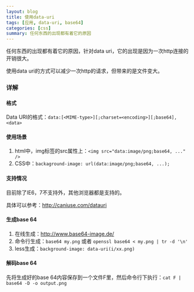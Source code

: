 ```yaml
---
layout: blog
title: 使用data-uri
tags: [应用, data-uri, base64]
categories: [css]
summary: 任何东西的出现都有着它的原因
---
```

任何东西的出现都有着它的原因，针对data uri，它的出现是因为一次http连接的开销很大。

使用data uri的方式可以减少一次http的请求，但带来的是文件变大。

### 详解

#### 格式
Data URI的格式：`data:[<MIME-type>][;charset=<encoding>][;base64],<data>`

#### 使用场景

1. html中，img标签的src属性上：`<img src="data:image/png;base64, ..." />`
2. CSS中：`backaground-image: url(data:image/png;base64, ...);`

#### 支持情况

目前除了IE6，7不支持外，其他浏览器都是支持的。

具体可以参考：<http://caniuse.com/datauri>

#### 生成base 64

1. 在线生成：<http://www.base64-image.de/>
2. 命令行生成：`base64 my.png` 或者 `openssl base64 < my.png | tr -d '\n'`
3. less生成：`background-image: data-uri(i/xx.png)`

#### 解码base 64

先将生成好的base 64内容保存到一个文件F里，然后命令行下执行：`cat F | base64 -D -o output.png`
